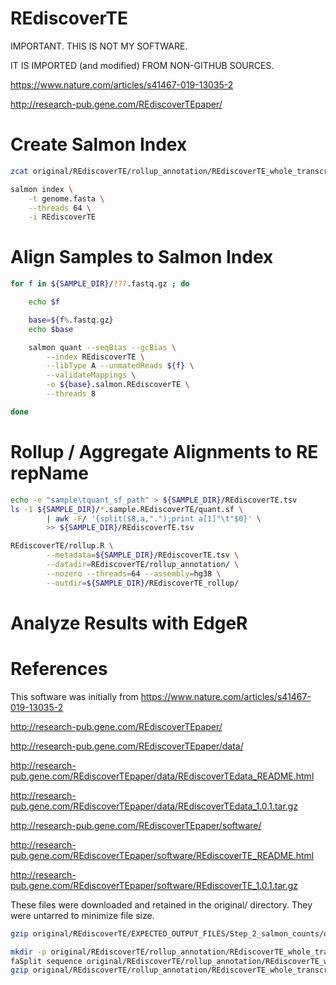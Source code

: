 #	REdiscoverTE

IMPORTANT. THIS IS NOT MY SOFTWARE.

IT IS IMPORTED (and modified) FROM NON-GITHUB SOURCES.

https://www.nature.com/articles/s41467-019-13035-2

http://research-pub.gene.com/REdiscoverTEpaper/


#	Create Salmon Index


```BASH
zcat original/REdiscoverTE/rollup_annotation/REdiscoverTE_whole_transcriptome_hg38-20/*.fa.gz > genome.fasta

salmon index \
	-t genome.fasta \
	--threads 64 \
	-i REdiscoverTE
```

#	Align Samples to Salmon Index

```BASH
for f in ${SAMPLE_DIR}/???.fastq.gz ; do

	echo $f

	base=${f%.fastq.gz}
	echo $base

	salmon quant --seqBias --gcBias \
		--index REdiscoverTE \
		--libType A --unmatedReads ${f} \
		--validateMappings \
		-o ${base}.salmon.REdiscoverTE \
		--threads 8

done
```

#	Rollup / Aggregate Alignments to RE repName

```BASH
echo -e "sample\tquant_sf_path" > ${SAMPLE_DIR}/REdiscoverTE.tsv
ls -1 ${SAMPLE_DIR}/*.sample.REdiscoverTE/quant.sf \
		| awk -F/ '{split($8,a,".");print a[1]"\t"$0}' \
		>> ${SAMPLE_DIR}/REdiscoverTE.tsv

REdiscoverTE/rollup.R \
		--metadata=${SAMPLE_DIR}/REdiscoverTE.tsv \
		--datadir=REdiscoverTE/rollup_annotation/ \
		--nozero --threads=64 --assembly=hg38 \
		--outdir=${SAMPLE_DIR}/REdiscoverTE_rollup/
```

#	Analyze Results with EdgeR













#	References

This software was initially from https://www.nature.com/articles/s41467-019-13035-2

http://research-pub.gene.com/REdiscoverTEpaper/

http://research-pub.gene.com/REdiscoverTEpaper/data/

http://research-pub.gene.com/REdiscoverTEpaper/data/REdiscoverTEdata_README.html

http://research-pub.gene.com/REdiscoverTEpaper/data/REdiscoverTEdata_1.0.1.tar.gz

http://research-pub.gene.com/REdiscoverTEpaper/software/

http://research-pub.gene.com/REdiscoverTEpaper/software/REdiscoverTE_README.html

http://research-pub.gene.com/REdiscoverTEpaper/software/REdiscoverTE_1.0.1.tar.gz

These files were downloaded and retained in the original/ directory.
They were untarred to minimize file size.


```BASH
gzip original/REdiscoverTE/EXPECTED_OUTPUT_FILES/Step_2_salmon_counts/quant.sf

mkdir -p original/REdiscoverTE/rollup_annotation/REdiscoverTE_whole_transcriptome_hg38-20
faSplit sequence original/REdiscoverTE/rollup_annotation/REdiscoverTE_whole_transcriptome_hg38.fa 20 original/REdiscoverTE/rollup_annotation/REdiscoverTE_whole_transcriptome_hg38-20/
gzip original/REdiscoverTE/rollup_annotation/REdiscoverTE_whole_transcriptome_hg38-20/*.fa
```


